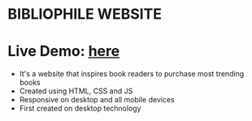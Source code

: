 # BIBLIOPHILE WEBSITE 

# Live Demo: [here](https://mahn-bonnie.github.io/bibliophile-web.github.io/)

 - It's a website that inspires book readers to purchase most trending books
 - Created using HTML, CSS and JS
 - Responsive on desktop and all mobile devices
 - First created on desktop technology 
